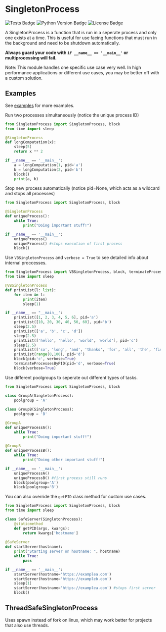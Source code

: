 # SingletonProcess

![Tests Badge](https://github.com/RobertJN64/SingletonProcess/actions/workflows/tests.yml/badge.svg)
![Python Version Badge](https://img.shields.io/pypi/pyversions/SingletonProcess)
![License Badge](https://img.shields.io/github/license/RobertJN64/SingletonProcess)

A SingletonProcess is a function that is run in a seperate process and
only one exists at a time. This is useful for use facing functions that must
run in the background and need to be shutdown automatically.

**Always guard your code with `if __name__ == '__main__'` or multiprocessing will fail.**

Note: This module handles one specific use case very well.
In high performance applications or different use cases,
you may be better off with a custom
solution.

## Examples

See [examples](/SingletonProcess/examples) for more examples.

Run two processes simultaneously (notice the unique process ID)

```python
from SingletonProcess import SingletonProcess, block
from time import sleep

@SingletonProcess
def longComputation(x):
    sleep(5)
    return x ** 2

if __name__ == '__main__':
    a = longComputation(1, pid='a')
    b = longComputation(2, pid='b')
    block()
    print(a, b)
```

Stop new process automatically (notice pid=None, which acts as a wildcard
and stops all processes)

```python
from SingletonProcess import SingletonProcess, block

@SingletonProcess
def uniqueProcess():
    while True:
        print("Doing important stuff!")

if __name__ == '__main__':
    uniqueProcess()
    uniqueProcess() #stops execution of first process
    block()
```

Use ```VBSingletonProcess``` and ```verbose = True``` to see
detailed info about internal proccesses.

```python
from SingletonProcess import VBSingletonProcess, block, terminateProcessesByPID
from time import sleep

@VBSingletonProcess
def printList(l: list):
    for item in l:
        print(item)
        sleep(1)

if __name__ == "__main__":
    printList([1, 2, 3, 4, 5, 6], pid='a')
    printList([10, 20, 30, 40, 50, 60], pid='b')
    sleep(2.5)
    printList(['a', 'b', 'c', 'd'])
    sleep(2.5)
    printList(['hello', 'hello', 'world', 'world'], pid='c')
    sleep(2.5)
    printList(['so', 'long', 'and', 'thanks', 'for', 'all', 'the', 'fish'], pid='c')
    printList(range(0,100), pid='d')
    block(pid='c', verbose=True)
    terminateProcessesByPID(pid='d', verbose=True)
    block(verbose=True)
```

Use different poolgroups to seperate out different types of tasks.

```python
from SingletonProcess import SingletonProcess, block

class GroupA(SingletonProcess):
    poolgroup = 'A'
    
class GroupB(SingletonProcess):
    poolgroup = 'B'

@GroupA
def uniqueProcessA():
    while True:
        print("Doing important stuff!")
        
@GroupB
def uniqueProcessB():
    while True:
        print("Doing other important stuff!")

if __name__ == '__main__':
    uniqueProcessA()
    uniqueProcessB() #first process still runs
    block(poolgroup='A')
    block(poolgroup='B')
```

You can also override the `getPID` class method for custom use cases.
```python
from SingletonProcess import SingletonProcess, block
from time import sleep

class SafeServer(SingletonProcess):
    @staticmethod
    def getPID(args, kwargs):
        return kwargs['hostname']
    
@SafeServer
def startServer(hostname):
    print("Starting server on hostname: ", hostname)
    while True:
        pass

if __name__ == '__main__':
    startServer(hostname='https://examplea.com')
    startServer(hostname='https://exampleb.com')
    sleep(1)
    startServer(hostname='https://examplea.com') #stops first server
    block()
```

## ThreadSafeSingletonProcess

Uses spawn instead of fork on linux, which may work better for projects that also use threads.